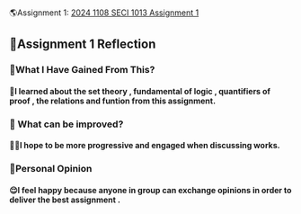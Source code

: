🌎Assignment 1: [2024 1108 SECI 1013 Assignment 1 ](https://drive.google.com/file/d/1N4gfB_Lgxb3aVZ-jV18L8ySfk6R1_bl5/view?usp=sharing)

<h2>🧢Assignment 1 Reflection</h2>  
<h3> 🧐What I Have Gained From This? </h3>
<h4>👛I learned about the set theory , fundamental of logic , quantifiers of proof , the relations and funtion from this assignment.</h4>

 <h3>👀 What can be improved? </h3>
<h4>💪🏻I hope to be more progressive and engaged when discussing works.</h4>

 <h3> 🤔Personal Opinion  </h3>
<h4>😌I feel happy because anyone in group can exchange opinions in order to deliver the best assignment .</h4>
